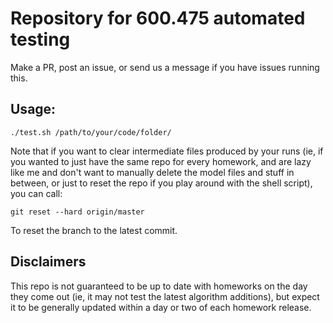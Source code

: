 # Repository for 600.475 automated testing

Make a PR, post an issue, or send us a message if you have issues running this. 

## Usage:
```
./test.sh /path/to/your/code/folder/
```

Note that if you want to clear intermediate files produced by your runs (ie, if you wanted to just have the same repo for every homework, and are lazy like me and don't want to manually delete the model files and stuff in between, or just to reset the repo if you play around with the shell script), you can call:

```
git reset --hard origin/master
```

To reset the branch to the latest commit. 

## Disclaimers
 
This repo is not guaranteed to be up to date with homeworks on the day they come out (ie, it may not test the latest algorithm additions), but expect it to be generally updated within a day or two of each homework release.
